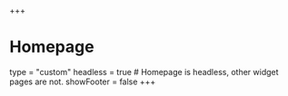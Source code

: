 +++
# Homepage
type = "custom"
headless = true  # Homepage is headless, other widget pages are not.
showFooter = false
+++
